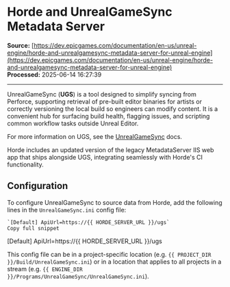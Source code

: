 # Horde and UnrealGameSync Metadata Server

**Source:** [https://dev.epicgames.com/documentation/en-us/unreal-engine/horde-and-unrealgamesync-metadata-server-for-unreal-engine](https://dev.epicgames.com/documentation/en-us/unreal-engine/horde-and-unrealgamesync-metadata-server-for-unreal-engine)  
**Processed:** 2025-06-14 16:27:39

---

UnrealGameSync (**UGS**) is a tool designed to simplify syncing from Perforce, supporting retrieval of pre-built editor binaries for artists or correctly versioning the local build so engineers can modify content. It is a convenient hub for surfacing build health, flagging issues, and scripting common workflow tasks outside Unreal Editor.

For more information on UGS, see the [UnrealGameSync](/documentation/en-us/unreal-engine/unreal-game-sync-ugs-for-unreal-engine) docs.

Horde includes an updated version of the legacy MetadataServer IIS web app that ships alongside UGS, integrating seamlessly with Horde's CI functionality.

## Configuration

To configure UnrealGameSync to source data from Horde, add the following lines in the `UnrealGameSync.ini` config file:

```
`[Default] ApiUrl=https://{{ HORDE_SERVER_URL }}/ugs`
Copy full snippet
```
\[Default\] ApiUrl=https://{{ HORDE\_SERVER\_URL }}/ugs

This config file can be in a project-specific location (e.g. `{{ PROJECT_DIR }}/Build/UnrealGameSync.ini`) or in a location that applies to all projects in a stream (e.g. `{{ ENGINE_DIR }}/Programs/UnrealGameSync/UnrealGameSync.ini`).